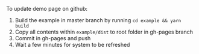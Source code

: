 To update demo page on github:

1. Build the example in master branch by running `cd example && yarn build`
2. Copy all contents within `example/dist` to root folder in gh-pages branch
3. Commit in gh-pages and push
4. Wait a few minutes for system to be refreshed
